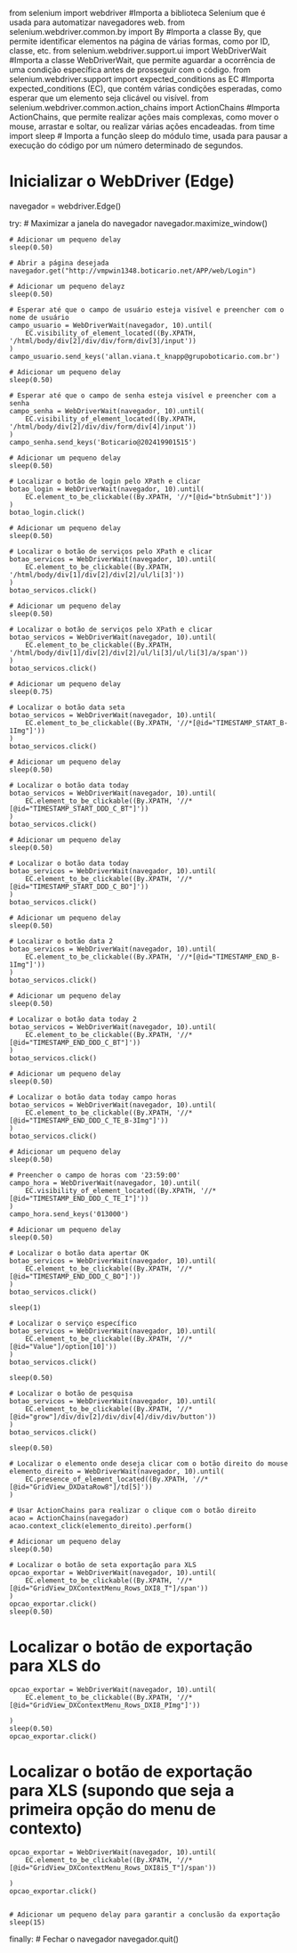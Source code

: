 from selenium import webdriver #Importa a biblioteca Selenium que é usada para automatizar navegadores web.
from selenium.webdriver.common.by import By #Importa a classe By, que permite identificar elementos na página de várias formas, como por ID, classe, etc.
from selenium.webdriver.support.ui import WebDriverWait #Importa a classe WebDriverWait, que permite aguardar a ocorrência de uma condição específica antes de prosseguir com o código.
from selenium.webdriver.support import expected_conditions as EC #Importa expected_conditions (EC), que contém várias condições esperadas, como esperar que um elemento seja clicável ou visível.
from selenium.webdriver.common.action_chains import ActionChains #Importa ActionChains, que permite realizar ações mais complexas, como mover o mouse, arrastar e soltar, ou realizar várias ações encadeadas.
from time import sleep # Importa a função sleep do módulo time, usada para pausar a execução do código por um número determinado de segundos.

# Inicializar o WebDriver (Edge)
navegador = webdriver.Edge()

try:
    # Maximizar a janela do navegador
    navegador.maximize_window()

    # Adicionar um pequeno delay
    sleep(0.50)

    # Abrir a página desejada
    navegador.get("http://vmpwin1348.boticario.net/APP/web/Login")

    # Adicionar um pequeno delayz
    sleep(0.50)

    # Esperar até que o campo de usuário esteja visível e preencher com o nome de usuário
    campo_usuario = WebDriverWait(navegador, 10).until(
        EC.visibility_of_element_located((By.XPATH, '/html/body/div[2]/div/div/form/div[3]/input'))
    )
    campo_usuario.send_keys('allan.viana.t_knapp@grupoboticario.com.br')

    # Adicionar um pequeno delay
    sleep(0.50)

    # Esperar até que o campo de senha esteja visível e preencher com a senha
    campo_senha = WebDriverWait(navegador, 10).until(
        EC.visibility_of_element_located((By.XPATH, '/html/body/div[2]/div/div/form/div[4]/input'))
    )
    campo_senha.send_keys('Boticario@202419901515')

    # Adicionar um pequeno delay
    sleep(0.50)

    # Localizar o botão de login pelo XPath e clicar
    botao_login = WebDriverWait(navegador, 10).until(
        EC.element_to_be_clickable((By.XPATH, '//*[@id="btnSubmit"]'))
    )
    botao_login.click()

    # Adicionar um pequeno delay
    sleep(0.50)

    # Localizar o botão de serviços pelo XPath e clicar
    botao_servicos = WebDriverWait(navegador, 10).until(
        EC.element_to_be_clickable((By.XPATH, '/html/body/div[1]/div[2]/div[2]/ul/li[3]'))
    )
    botao_servicos.click()

    # Adicionar um pequeno delay
    sleep(0.50)

    # Localizar o botão de serviços pelo XPath e clicar
    botao_servicos = WebDriverWait(navegador, 10).until(
        EC.element_to_be_clickable((By.XPATH, '/html/body/div[1]/div[2]/div[2]/ul/li[3]/ul/li[3]/a/span'))
    )
    botao_servicos.click()

    # Adicionar um pequeno delay
    sleep(0.75)

    # Localizar o botão data seta
    botao_servicos = WebDriverWait(navegador, 10).until(
        EC.element_to_be_clickable((By.XPATH, '//*[@id="TIMESTAMP_START_B-1Img"]'))
    )
    botao_servicos.click()

    # Adicionar um pequeno delay
    sleep(0.50)

    # Localizar o botão data today
    botao_servicos = WebDriverWait(navegador, 10).until(
        EC.element_to_be_clickable((By.XPATH, '//*[@id="TIMESTAMP_START_DDD_C_BT"]'))
    )
    botao_servicos.click()

    # Adicionar um pequeno delay
    sleep(0.50)

    # Localizar o botão data today
    botao_servicos = WebDriverWait(navegador, 10).until(
        EC.element_to_be_clickable((By.XPATH, '//*[@id="TIMESTAMP_START_DDD_C_BO"]'))
    )
    botao_servicos.click()

    # Adicionar um pequeno delay
    sleep(0.50)

    # Localizar o botão data 2
    botao_servicos = WebDriverWait(navegador, 10).until(
        EC.element_to_be_clickable((By.XPATH, '//*[@id="TIMESTAMP_END_B-1Img"]'))
    )
    botao_servicos.click()

    # Adicionar um pequeno delay
    sleep(0.50)

    # Localizar o botão data today 2
    botao_servicos = WebDriverWait(navegador, 10).until(
        EC.element_to_be_clickable((By.XPATH, '//*[@id="TIMESTAMP_END_DDD_C_BT"]'))
    )
    botao_servicos.click()

    # Adicionar um pequeno delay
    sleep(0.50)

    # Localizar o botão data today campo horas
    botao_servicos = WebDriverWait(navegador, 10).until(
        EC.element_to_be_clickable((By.XPATH, '//*[@id="TIMESTAMP_END_DDD_C_TE_B-3Img"]'))
    )
    botao_servicos.click()

    # Adicionar um pequeno delay
    sleep(0.50)

    # Preencher o campo de horas com '23:59:00'
    campo_hora = WebDriverWait(navegador, 10).until(
        EC.visibility_of_element_located((By.XPATH, '//*[@id="TIMESTAMP_END_DDD_C_TE_I"]'))
    )
    campo_hora.send_keys('013000')

    # Adicionar um pequeno delay
    sleep(0.50)

    # Localizar o botão data apertar OK
    botao_servicos = WebDriverWait(navegador, 10).until(
        EC.element_to_be_clickable((By.XPATH, '//*[@id="TIMESTAMP_END_DDD_C_BO"]'))
    )
    botao_servicos.click()

    sleep(1)

    # Localizar o serviço específico
    botao_servicos = WebDriverWait(navegador, 10).until(
        EC.element_to_be_clickable((By.XPATH, '//*[@id="Value"]/option[10]'))
    )
    botao_servicos.click()

    sleep(0.50)

    # Localizar o botão de pesquisa
    botao_servicos = WebDriverWait(navegador, 10).until(
        EC.element_to_be_clickable((By.XPATH, '//*[@id="grow"]/div/div[2]/div/div[4]/div/div/button'))
    )
    botao_servicos.click()

    sleep(0.50)

    # Localizar o elemento onde deseja clicar com o botão direito do mouse
    elemento_direito = WebDriverWait(navegador, 10).until(
        EC.presence_of_element_located((By.XPATH, '//*[@id="GridView_DXDataRow8"]/td[5]'))
    )

    # Usar ActionChains para realizar o clique com o botão direito
    acao = ActionChains(navegador)
    acao.context_click(elemento_direito).perform()

    # Adicionar um pequeno delay
    sleep(0.50)

    # Localizar o botão de seta exportação para XLS 
    opcao_exportar = WebDriverWait(navegador, 10).until(
        EC.element_to_be_clickable((By.XPATH, '//*[@id="GridView_DXContextMenu_Rows_DXI8_T"]/span')) 
    )
    opcao_exportar.click()
    sleep(0.50)
    
 # Localizar o botão de exportação para XLS do
    opcao_exportar = WebDriverWait(navegador, 10).until(
        EC.element_to_be_clickable((By.XPATH, '//*[@id="GridView_DXContextMenu_Rows_DXI8_PImg"]')) 

    )
    sleep(0.50)
    opcao_exportar.click()
 # Localizar o botão de exportação para XLS (supondo que seja a primeira opção do menu de contexto)
    opcao_exportar = WebDriverWait(navegador, 10).until(
        EC.element_to_be_clickable((By.XPATH, '//*[@id="GridView_DXContextMenu_Rows_DXI8i5_T"]/span')) 

    )
    opcao_exportar.click()

    
    # Adicionar um pequeno delay para garantir a conclusão da exportação
    sleep(15)

finally:
    # Fechar o navegador
    navegador.quit()
    
